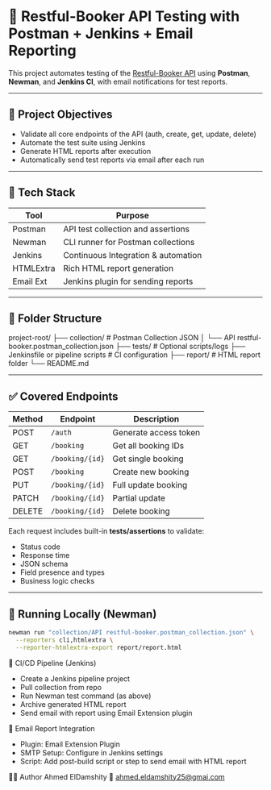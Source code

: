 # 🧪 Restful-Booker API Testing with Postman + Jenkins + Email Reporting

This project automates testing of the [Restful-Booker API](https://restful-booker.herokuapp.com) using **Postman**, **Newman**, and **Jenkins CI**, with email notifications for test reports.

---

## 📌 Project Objectives

- Validate all core endpoints of the API (auth, create, get, update, delete)
- Automate the test suite using Jenkins
- Generate HTML reports after execution
- Automatically send test reports via email after each run

---

## 🧰 Tech Stack

| Tool       | Purpose                              |
|------------|---------------------------------------|
| Postman    | API test collection and assertions    |
| Newman     | CLI runner for Postman collections    |
| Jenkins    | Continuous Integration & automation   |
| HTMLExtra  | Rich HTML report generation           |
| Email Ext  | Jenkins plugin for sending reports    |

---

## 📂 Folder Structure
project-root/
├── collection/ # Postman Collection JSON
│ └── API restful-booker.postman_collection.json
├── tests/ # Optional scripts/logs
├── Jenkinsfile or pipeline scripts # CI configuration
├── report/ # HTML report folder
└── README.md


---

## ✅ Covered Endpoints

| Method | Endpoint                   | Description             |
|--------|----------------------------|-------------------------|
| POST   | `/auth`                    | Generate access token   |
| GET    | `/booking`                 | Get all booking IDs     |
| GET    | `/booking/{id}`            | Get single booking      |
| POST   | `/booking`                 | Create new booking      |
| PUT    | `/booking/{id}`            | Full update booking     |
| PATCH  | `/booking/{id}`            | Partial update          |
| DELETE | `/booking/{id}`            | Delete booking          |

Each request includes built-in **tests/assertions** to validate:
- Status code
- Response time
- JSON schema
- Field presence and types
- Business logic checks

---

## 🚀 Running Locally (Newman)

```bash
newman run "collection/API restful-booker.postman_collection.json" \
  --reporters cli,htmlextra \
  --reporter-htmlextra-export report/report.html
```
🔄 CI/CD Pipeline (Jenkins)
- Create a Jenkins pipeline project
- Pull collection from repo
- Run Newman test command (as above)
- Archive generated HTML report
- Send email with report using Email Extension plugin

📧 Email Report Integration
- Plugin: Email Extension Plugin
- SMTP Setup: Configure in Jenkins settings
- Script: Add post-build script or step to send email with HTML report

🧑‍💻 Author
Ahmed ElDamshity
📧 ahmed.eldamshity25@gmai.com


